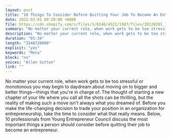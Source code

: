 ```yaml
---
layout: post
title: "10 Things To Consider Before Quitting Your Job To Become An Entrepreneur"
date: 2022-02-01 09:20:00 +0800
file: https://cdn.shopify.com/s/files/1/0248/4522/1987/files/20220201_1.mp3?v=1643710355
summary: "No matter your current role, when work gets to be too stressful or monotonous you may begin to daydream about moving on to bigger and better things—things that you're in charge of. The thought of starting a new chapter of your life where you call all the shots can be thrilling, but the reality of making such a move isn't always what you dreamed of. Before you make the life-changing decision to trade your position in an organization for entrepreneurship, take the time to consider what that really means. Below, 10 professionals from Young Entrepreneur Council discuss the most important things a person should consider before quitting their job to become an entrepreneur. "
description: "No matter your current role, when work gets to be too stressful or monotonous you may begin to daydream about moving on to bigger and better things—things that you're in charge of. The thought of starting a new chapter of your life where you call all the shots can be thrilling, but the reality of making such a move isn't always what you dreamed of. Before you make the life-changing decision to trade your position in an organization for entrepreneurship, take the time to consider what that really means. Below, 10 professionals from Young Entrepreneur Council discuss the most important things a person should consider before quitting their job to become an entrepreneur. "
duration: "05:34"
length: "3348720000"
explicit: "yes"
keywords: "Meta"
block: "no"
voices: "Allen Sutton"
link: ""
---
```


No matter your current role, when work gets to be too stressful or monotonous you may begin to daydream about moving on to bigger and better things—things that you're in charge of. The thought of starting a new chapter of your life where you call all the shots can be thrilling, but the reality of making such a move isn't always what you dreamed of. Before you make the life-changing decision to trade your position in an organization for entrepreneurship, take the time to consider what that really means. Below, 10 professionals from Young Entrepreneur Council discuss the most important things a person should consider before quitting their job to become an entrepreneur. 

